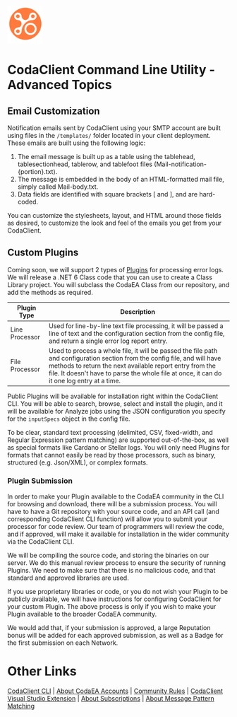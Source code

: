 ﻿![Coda Logo](https://github.com/info-tpr/CodaEA/blob/main/images/CodaLogo-Imageonly-transparent.png?raw=true)

# CodaClient Command Line Utility - Advanced Topics

## Email Customization

Notification emails sent by CodaClient using your SMTP account are built using files in the `/templates/` folder located in your client deployment.  These emails are built using the following logic:

1. The email message is built up as a table using the tablehead, tablesectionhead, tablerow, and tablefoot files (Mail-notification-{portion}.txt).
1. The message is embedded in the body of an HTML-formatted mail file, simply called Mail-body.txt.
1. Data fields are identified with square brackets [ and ], and are hard-coded.

You can customize the stylesheets, layout, and HTML around those fields as desired, to customize the look and feel of the emails you get from your CodaClient.

## Custom Plugins

Coming soon, we will support 2 types of [Plugins](Creating%20A%20Plugin.md) for processing error logs.  We will release a .NET 6 Class code that you can use to create a Class Library project.  You will subclass the CodaEA Class from our repository, and add the methods as required.

Plugin Type | Description
---- | ----
Line Processor | Used for line-by-line text file processing, it will be passed a line of text and the configuration section from the config file, and return a single error log report entry.
File Processor | Used to process a whole file, it will be passed the file path and configuration section from the config file, and will have methods to return the next available report entry from the file.  It doesn't have to parse the whole file at once, it can do it one log entry at a time.

Public Plugins will be available for installation right within the CodaClient CLI.  You will be able to search, browse, select and install the plugin, and it will be available for Analyze jobs using the JSON configuration you specify for the `inputSpecs` object in the config file.

To be clear, standard text processing (delimited, CSV, fixed-width, and Regular Expression pattern matching) are supported out-of-the-box, as well as special formats like Cardano or Stellar logs.  You will only need Plugins for formats that cannot easily be read by those processors, such as binary, structured (e.g. Json/XML), or complex formats.

### Plugin Submission

In order to make your Plugin available to the CodaEA community in the CLI for browsing and download, there will be a submission process.  You will have to have a Git repository with your source code, and an API call (and corresponding CodaClient CLI function) will allow you to submit your processor for code review.  Our team of programmers will review the code, and if approved, will make it available for installation in the wider community via the CodaClient CLI.

We will be compiling the source code, and storing the binaries on our server.  We do this manual review process to ensure the security of running Plugins.  We need to make sure that there is no malicious code, and that standard and approved libraries are used.

If you use proprietary libraries or code, or you do not wish your Plugin to be publicly available, we will have instructions for configuring CodaClient for your custom Plugin.  The above process is only if you wish to make your Plugin available to the broader CodaEA community.

We would add that, if your submission is approved, a large Reputation bonus will be added for each approved submission, as well as a Badge for the first submission on each Network.

# Other Links

[CodaClient CLI](CodaClient_CLI.md) | [About CodaEA Accounts](Coda_Accounts.md) | [Community Rules](Community_Rules.md) | [CodaClient Visual Studio Extension](CodaClient_VSIX.md) | [About Subscriptions](Subscriptions.md) | [About Message Pattern Matching](MessagePatternMatching.md)

